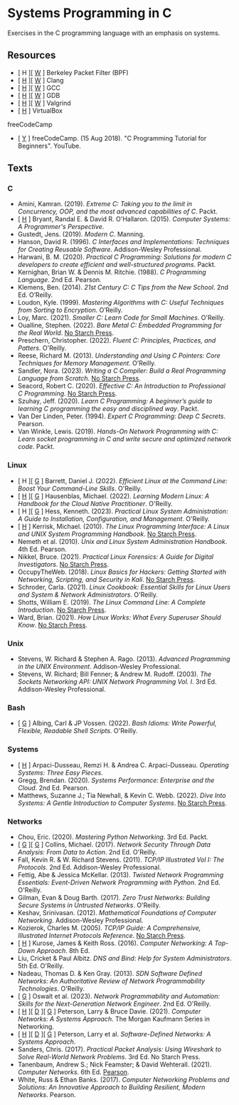 # Systems Programming in C
Exercises in the C programming language with an emphasis on systems.

## Resources

* [ H ][ [W](https://en.wikipedia.org/wiki/Berkeley_Packet_Filter) ] Berkeley Packet Filter (BPF)
* [ [H](https://clang.llvm.org/) ][ [W](https://en.wikipedia.org/wiki/Clang) ] Clang
* [ [H](https://gcc.gnu.org/) ][ [W](https://en.wikipedia.org/wiki/GNU_Compiler_Collection) ] GCC
* [ [H](https://www.sourceware.org/gdb/) ][ [W](https://en.wikipedia.org/wiki/GNU_Debugger) ] GDB
* [ [H](https://valgrind.org/) ][ [W](https://en.wikipedia.org/wiki/Valgrind) ] Valgrind
* [ [H](https://www.virtualbox.org/) ] VirtualBox

freeCodeCamp
* [ [Y](https://www.youtube.com/watch?v=KJgsSFOSQv0) ] freeCodeCamp. (15 Aug 2018). "C Programming Tutorial for Beginners". YouTube.

## Texts

### C

* Amini, Kamran. (2019). _Extreme C: Taking you to the limit in Concurrency, OOP, and the most advanced capabilities of C_. Packt.
* [ [H](https://csapp.cs.cmu.edu/) ] Bryant, Randal E. & David R. O'Hallaron. (2015). _Computer Systems: A Programmer's Perspective_.
* Gustedt, Jens. (2019). _Modern C_. Manning.
* Hanson, David R. (1996). _C Interfaces and Implementations: Techniques for Creating Reusable Software_. Addison-Wesley Professional.
* Harwani, B. M. (2020). _Practical C Programming: Solutions for modern C developers to create efficient and well-structured programs_. Packt.
* Kernighan, Brian W. & Dennis M. Ritchie. (1988). _C Programming Language_. 2nd Ed. Pearson.
* Klemens, Ben. (2014). _21st Century C: C Tips from the New School_. 2nd Ed. O’Reilly.
* Loudon, Kyle. (1999). _Mastering Algorithms with C: Useful Techniques from Sorting to Encryption_. O’Reilly.
* Loy, Marc. (2021). _Smaller C: Learn Code for Small Machines_. O'Reilly.
* Oualline, Stephen. (2022). _Bare Metal C: Embedded Programming for the Real World_. [No Starch Press](https://nostarch.com/bare-metal-c).
* Preschern, Christopher. (2022). _Fluent C: Principles, Practices, and Patters_. O'Reilly.
* Reese, Richard M. (2013). _Understanding and Using C Pointers: Core Techniques for Memory Management_. O’Reilly.
* Sandler, Nora. (2023). _Writing a C Compiler: Build a Real Programming Language from Scratch_. [No Starch Press](https://nostarch.com/writing-c-compiler).
* Seacord, Robert C. (2020). _Effective C: An Introduction to Professional C Programming_. [No Starch Press](https://nostarch.com/Effective_C).
* Szuhay, Jeff. (2020). _Learn C Programming: A beginner’s guide to learning C programming the easy and disciplined way_. Packt.
* Van Der Linden, Peter. (1994). _Expert C Programming: Deep C Secrets_. Pearson.
* Van Winkle, Lewis. (2019). _Hands-On Network Programming with C: Learn socket programming in C and write secure and optimized network code_. Packt.

### Linux

* [ H ][ [G](https://resources.oreilly.com/examples/0636920601098) ] Barrett, Daniel J. (2022). _Efficient Linux at the Command Line: Boost Your Command-Line Skills_. O'Reilly.
* [ [H](https://modern-linux.info/) ][ [G](https://github.com/mhausenblas/modern-linux.info) ] Hausenblas, Michael. (2022). _Learning Modern Linux: A Handbook for the Cloud Native Practitioner_. O'Reilly.
* [ H ][ [G](https://github.com/kenhess/practical_linux_administration) ] Hess, Kenneth. (2023). _Practical Linux System Administration: A Guide to Installation, Configuration, and Management_. O'Reilly.
* [ [H](https://man7.org/tlpi/) ] Kerrisk, Michael. (2010). _The Linux Programming Interface: A Linux and UNIX System Programming Handbook_. [No Starch Press](https://nostarch.com/tlpi).
* Nemeth et al. (2010). _Unix and Linux System Administration Handbook_. 4th Ed. Pearson.
* Nikkel, Bruce. (2021). _Practical Linux Forensics: A Guide for Digital Investigators_. [No Starch Press](https://nostarch.com/practical-linux-forensics).
* OccupyTheWeb. (2018). _Linux Basics for Hackers: Getting Started with Networking, Scripting, and Security in Kali_. [No Starch Press](https://nostarch.com/linuxbasicsforhackers).
* Schroder, Carla. (2021). _Linux Cookbook: Essential Skills for Linux Users and System & Network Administrators_. O'Reilly.
* Shotts, William E. (2019). _The Linux Command Line: A Complete Introduction_. [No Starch Press](https://nostarch.com/tlcl2).
* Ward, Brian. (2021). _How Linux Works: What Every Superuser Should Know_. [No Starch Press](https://nostarch.com/howlinuxworks3).

### Unix

* Stevens, W. Richard & Stephen A. Rago. (2013). _Advanced Programming in the UNIX Environment_. Addison-Wesley Professional.
* Stevens, W. Richard; Bill Fenner; & Andrew M. Rudoff. (2003). _The Sockets Networking API: UNIX Network Programming Vol. I_. 3rd Ed. Addison-Wesley Professional.

### Bash

* [ [G](https://github.com/vossenjp/bashidioms-examples) ] Albing, Carl & JP Vossen. (2022). _Bash Idioms: Write Powerful, Flexible, Readable Shell Scripts_. O'Reilly.

### Systems

* [ [H](https://pages.cs.wisc.edu/~remzi/OSTEP/) ] Arpaci-Dusseau, Remzi H. & Andrea C. Arpaci-Dusseau. _Operating Systems: Three Easy Pieces_.
* Gregg, Brendan. (2020). _Systems Performance: Enterprise and the Cloud_. 2nd Ed. Pearson.
* Matthews, Suzanne J.; Tia Newhall, & Kevin C. Webb. (2022). _Dive Into Systems: A Gentle Introduction to Computer Systems_. [No Starch Press](https://nostarch.com/dive-systems).

### Networks

* Chou, Eric. (2020). _Mastering Python Networking_. 3rd Ed. Packt.
* [ [G](https://github.com/mpcollins/nstda_v2_examples) ][ [G](https://github.com/mpcollins/nsda_examples) ] Collins, Michael. (2017). _Network Security Through Data Analysis: From Data to Action_. 2nd Ed. O'Reilly.
* Fall, Kevin R. & W. Richard Stevens. (2011). _TCP/IP Illustrated Vol I: The Protocols_. 2nd Ed. Addison-Wesley Professional.
* Fettig, Abe & Jessica McKellar. (2013). _Twisted Network Programming Essentials: Event-Driven Network Programming with Python_. 2nd Ed. O'Reilly.
* Gilman, Evan & Doug Barth. (2017). _Zero Trust Networks: Building Secure Systems in Untrusted Networks_. O'Reilly.
* Keshav, Srinivasan. (2012). _Mathematical Foundations of Computer Networking_. Addison-Wesley Professional.
* Kozierok, Charles M. (2005). _TCP/IP Guide: A Comprehensive, Illustrated Internet Protocols Reference_. [No Starch Press](https://nostarch.com/tcpip.htm).
* [ [H](https://gaia.cs.umass.edu/kurose_ross/online_lectures.htm) ] Kurose, James & Keith Ross. (2016). _Computer Networking: A Top-Down Approach_. 8th Ed.
* Liu, Cricket & Paul Albitz. _DNS and Bind: Help for System Administrators_. 5th Ed. O'Reilly.
* Nadeau, Thomas D. & Ken Gray. (2013). _SDN Software Defined Networks: An Authoritative Review of Network Programmability Technologies_. O'Reilly.
* [ [G](https://github.com/oreilly-npa-book/examples/tree/v2) ] Oswalt et al. (2023). _Network Programmability and Automation: Skills for the Next-Generation Network Engineer_. 2nd Ed. O'Reilly.
* [ [H](https://www.systemsapproach.org) ][ [D](https://book.systemsapproach.org) ][ [G](https://github.com/SystemsApproach/book) ] Peterson, Larry & Bruce Davie. (2021). _Computer Networks: A Systems Approach_. The Morgan Kaufmann Series in Networking.
* [ [H](https://www.systemsapproach.org) ][ [D](https://sdn.systemsapproach.org/index.html) ][ [G](https://github.com/SystemsApproach/SDN) ] Peterson, Larry et al. _Software-Defined Networks: A Systems Approach_.
* Sanders, Chris. (2017). _Practical Packet Analysis: Using Wireshark to Solve Real-World Network Problems_. 3rd Ed. No Starch Press.
* Tanenbaum, Andrew S.; Nick Feamster; & David Wehterall. (2021). _Computer Networks_. 6th Ed. [Pearson](https://www.pearson.com/en-us/subject-catalog/p/computer-networks/P200000003188/9780137523214).
* White, Russ & Ethan Banks. (2017). _Computer Networking Problems and Solutions: An Innovative Approach to Building Resilient, Modern Networks_. Pearson.